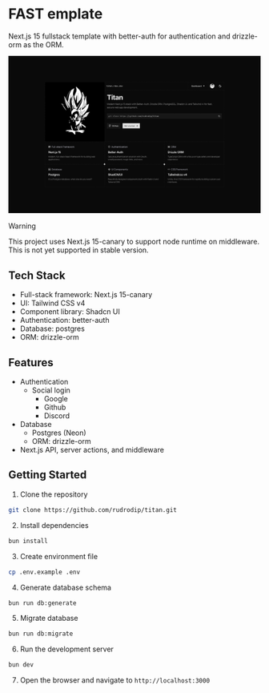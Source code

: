 # FAST emplate

Next.js 15 fullstack template with better-auth for authentication and drizzle-orm as the ORM.

![FAST emplate](./public/og.png)

> [!WARNING]
> This project uses Next.js 15-canary to support node runtime on middleware. This is not yet supported in stable version.

## Tech Stack

- Full-stack framework: Next.js 15-canary
- UI: Tailwind CSS v4
- Component library: Shadcn UI
- Authentication: better-auth
- Database: postgres
- ORM: drizzle-orm

## Features

- Authentication
  - Social login
    - Google
    - Github
    - Discord
- Database
  - Postgres (Neon)
  - ORM: drizzle-orm
- Next.js API, server actions, and middleware

## Getting Started

1. Clone the repository

```bash
git clone https://github.com/rudrodip/titan.git
```

2. Install dependencies

```bash
bun install
```

3. Create environment file

```bash
cp .env.example .env
```

4. Generate database schema

```bash
bun run db:generate
```

5. Migrate database

```bash
bun run db:migrate
```

6. Run the development server

```bash
bun dev
```

7. Open the browser and navigate to `http://localhost:3000`
